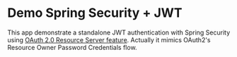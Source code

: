 # Demo Spring Security + JWT

This app demonstrate a standalone JWT authentication with Spring Security using [OAuth 2.0 Resource Server feature](https://docs.spring.io/spring-security/site/docs/5.2.2.RELEASE/reference/htmlsingle/#oauth2resourceserver).
Actually it mimics OAuth2's Resource Owner Password Credentials flow.